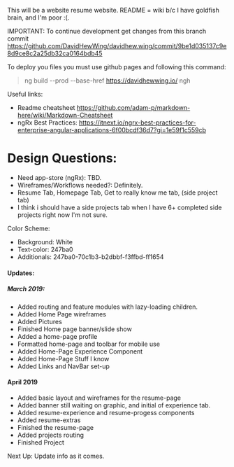 This will be a website resume website. README = wiki b/c I have goldfish brain, and I'm poor :(.

IMPORTANT: To continue development get changes from this branch commit https://github.com/DavidHewWing/davidhew.wing/commit/9be1d035137c9e8d9ce8c2a25db32ca0164bdb45

To deploy you files you must use github pages and following this command:
> ng build --prod --base-href https://davidhewwing.io/ 
> ngh

Useful links:
* Readme cheatsheet https://github.com/adam-p/markdown-here/wiki/Markdown-Cheatsheet
* ngRx Best Practices: https://itnext.io/ngrx-best-practices-for-enterprise-angular-applications-6f00bcdf36d7?gi=1e59f1c559cb

# Design Questions:
* Need app-store (ngRx): TBD.
* Wireframes/Workflows needed?: Definitely.
* Resume Tab, Homepage Tab, Get to really know me tab, (side project tab)
* I think i should have a side projects tab when I have 6+ completed side projects right now I'm not sure.

Color Scheme:
* Background: White
* Text-color: 247ba0
* Additionals: 247ba0-70c1b3-b2dbbf-f3ffbd-ff1654

#### Updates:
##### March 2019:
* Added routing and feature modules with lazy-loading children.
* Added Home Page wireframes
* Added Pictures
* Finished Home page banner/slide show
* Added a home-page profile
* Formatted home-page and toolbar for mobile use
* Added Home-Page Experience Component
* Added Home-Page Stuff I know
* Added Links and NavBar set-up

#### April 2019
* Added basic layout and wireframes for the resume-page
* Added banner still waiting on graphic, and initial of experience tab.
* Added resume-experience and resume-progess components
* Added resume-extras
* Finished the resume-page
* Added projects routing
* Finished Project

Next Up: 
Update info as it comes.
